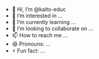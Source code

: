 - 👋 Hi, I’m @kaito-educ
- 👀 I’m interested in ...
- 🌱 I’m currently learning ...
- 💞️ I’m looking to collaborate on ...
- 📫 How to reach me ...
- 😄 Pronouns: ...
- ⚡ Fun fact: ...

<!---
kaito-educ/kaito-educ is a ✨ special ✨ repository because its `README.md` (this file) appears on your GitHub profile.
You can click the Preview link to take a look at your changes.
--->
